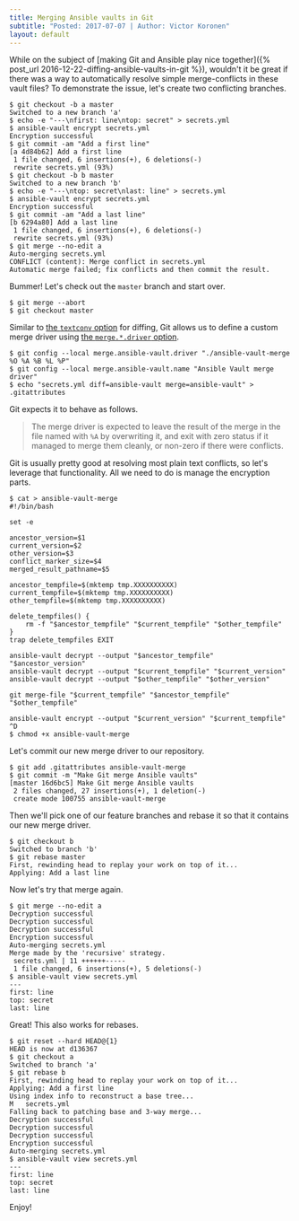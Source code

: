 ```yaml
---
title: Merging Ansible vaults in Git
subtitle: "Posted: 2017-07-07 | Author: Victor Koronen"
layout: default
---
```


While on the subject of [making Git and Ansible play nice together]({% post_url
2016-12-22-diffing-ansible-vaults-in-git %}), wouldn't it be great if there was
a way to automatically resolve simple merge-conflicts in these vault files? To
demonstrate the issue, let's create two conflicting branches.

    $ git checkout -b a master
    Switched to a new branch 'a'
    $ echo -e "---\nfirst: line\ntop: secret" > secrets.yml
    $ ansible-vault encrypt secrets.yml
    Encryption successful
    $ git commit -am "Add a first line"
    [a 4d84b62] Add a first line
     1 file changed, 6 insertions(+), 6 deletions(-)
     rewrite secrets.yml (93%)
    $ git checkout -b b master
    Switched to a new branch 'b'
    $ echo -e "---\ntop: secret\nlast: line" > secrets.yml
    $ ansible-vault encrypt secrets.yml
    Encryption successful
    $ git commit -am "Add a last line"
    [b 6294a80] Add a last line
     1 file changed, 6 insertions(+), 6 deletions(-)
     rewrite secrets.yml (93%)
    $ git merge --no-edit a
    Auto-merging secrets.yml
    CONFLICT (content): Merge conflict in secrets.yml
    Automatic merge failed; fix conflicts and then commit the result.

Bummer! Let's check out the `master` branch and start over.

    $ git merge --abort
    $ git checkout master

Similar to [the `textconv` option][git-diff-textconv] for diffing, Git allows us
to define a custom merge driver using [the `merge.*.driver`
option][git-merge-driver].

    $ git config --local merge.ansible-vault.driver "./ansible-vault-merge %O %A %B %L %P"
    $ git config --local merge.ansible-vault.name "Ansible Vault merge driver"
    $ echo "secrets.yml diff=ansible-vault merge=ansible-vault" > .gitattributes

Git expects it to behave as follows.

> The merge driver is expected to leave the result of the merge in the file
> named with `%A` by overwriting it, and exit with zero status if it managed to
> merge them cleanly, or non-zero if there were conflicts.

Git is usually pretty good at resolving most plain text conflicts, so let's
leverage that functionality. All we need to do is manage the encryption parts.

    $ cat > ansible-vault-merge
    #!/bin/bash

    set -e

    ancestor_version=$1
    current_version=$2
    other_version=$3
    conflict_marker_size=$4
    merged_result_pathname=$5

    ancestor_tempfile=$(mktemp tmp.XXXXXXXXXX)
    current_tempfile=$(mktemp tmp.XXXXXXXXXX)
    other_tempfile=$(mktemp tmp.XXXXXXXXXX)

    delete_tempfiles() {
        rm -f "$ancestor_tempfile" "$current_tempfile" "$other_tempfile"
    }
    trap delete_tempfiles EXIT

    ansible-vault decrypt --output "$ancestor_tempfile" "$ancestor_version"
    ansible-vault decrypt --output "$current_tempfile" "$current_version"
    ansible-vault decrypt --output "$other_tempfile" "$other_version"

    git merge-file "$current_tempfile" "$ancestor_tempfile" "$other_tempfile"

    ansible-vault encrypt --output "$current_version" "$current_tempfile"
    ^D
    $ chmod +x ansible-vault-merge

Let's commit our new merge driver to our repository.

    $ git add .gitattributes ansible-vault-merge
    $ git commit -m "Make Git merge Ansible vaults"
    [master 16d6bc5] Make Git merge Ansible vaults
     2 files changed, 27 insertions(+), 1 deletion(-)
     create mode 100755 ansible-vault-merge

Then we'll pick one of our feature branches and rebase it so that it contains
our new merge driver.

    $ git checkout b
    Switched to branch 'b'
    $ git rebase master
    First, rewinding head to replay your work on top of it...
    Applying: Add a last line

Now let's try that merge again.

    $ git merge --no-edit a
    Decryption successful
    Decryption successful
    Decryption successful
    Encryption successful
    Auto-merging secrets.yml
    Merge made by the 'recursive' strategy.
     secrets.yml | 11 ++++++-----
     1 file changed, 6 insertions(+), 5 deletions(-)
    $ ansible-vault view secrets.yml
    ---
    first: line
    top: secret
    last: line

Great! This also works for rebases.

    $ git reset --hard HEAD@{1}
    HEAD is now at d136367
    $ git checkout a
    Switched to branch 'a'
    $ git rebase b
    First, rewinding head to replay your work on top of it...
    Applying: Add a first line
    Using index info to reconstruct a base tree...
    M   secrets.yml
    Falling back to patching base and 3-way merge...
    Decryption successful
    Decryption successful
    Decryption successful
    Encryption successful
    Auto-merging secrets.yml
    $ ansible-vault view secrets.yml
    ---
    first: line
    top: secret
    last: line

Enjoy!

[git-diff-textconv]: https://git-scm.com/docs/gitattributes#_performing_text_diffs_of_binary_files
[git-merge-driver]: https://git-scm.com/docs/gitattributes#_defining_a_custom_merge_driver
